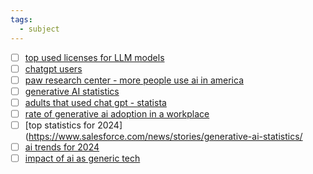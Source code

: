 ```yaml
---
tags:
  - subject
---
```

- [ ] [top used licenses for LLM models](https://www.researchgate.net/figure/shows-the-10-most-used-licenses-in-LLM-models-The-data-was-collected-from-HuggingFace_fig3_377725018)
- [ ] [chatgpt users](https://explodingtopics.com/blog/chatgpt-users#user)
- [ ] [paw research center - more people use ai in america](https://www.pewresearch.org/short-reads/2024/03/26/americans-use-of-chatgpt-is-ticking-up-but-few-trust-its-election-information/)
- [ ] [generative AI statistics](https://hatchworks.com/blog/gen-ai/generative-ai-statistics/)
- [ ] [adults that used chat gpt - statista](https://www.statista.com/statistics/1368579/chatgpt-usage-us/)
- [ ] [rate of generative ai adoption in a workplace](https://www.statista.com/statistics/1361251/generative-ai-adoption-rate-at-work-by-industry-us/)
- [ ] [top statistics for 2024](https://www.salesforce.com/news/stories/generative-ai-statistics/
- [ ] [ai trends for 2024](https://www.nu.edu/blog/ai-statistics-trends/)
- [ ] [impact of ai as generic tech](https://mitsloan.mit.edu/ideas-made-to-matter/impact-generative-ai-a-general-purpose-technology)
